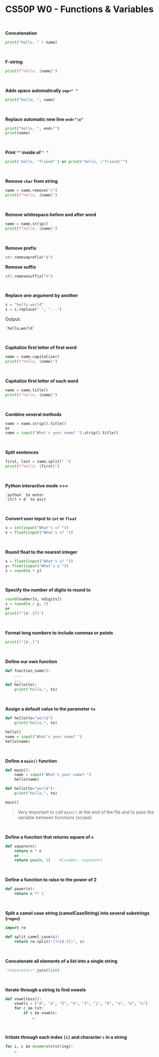 # CS50P W0 - Functions & Variables
<br>

**Concatenation**
```py
print("hello, " + name)
```
<br>

**F-string**
```py
print(f"hello, {name}")
```
<br>

**Adds space automatically `sep=" "`**
```py
print("hello, ", name)
```
<br>

**Replace automatic new line `end="\n"`**
```py
print("hello, ", end="")
print(name)
```
<br>

**Print `""` inside of `" "`** 
```py
print('hello, "friend"') or print("hello, \"friend\"") 
```
<br>

**Remove `char` from string**
```py 
name = name.remove("c")
print(f"hello, {name}")
```
<br>

**Remove whitespace before and after word**
```py
name = name.strip()
print(f"hello, {name}")
```
<br>

**Remove prefix** 
```py
str.removeprefix("$")
```

**Remove suffix**
```py 
str.removesuffix("%")
```
<br>

**Replace one argument by another**
```py 
s = "hello world"
s = s.replace(" ", "...")
```
Output:
```	
`hello…world`
```
<br>

**Capitalize first letter of first word**
```py 
name = name.capitalize()
print(f"hello, {name}")
```
<br>

**Capitalize first letter of each word**
```py 
name = name.title()
print(f"hello, {name}")
```
<br>

**Combine several methods** 
```py
name = name.strip().title()
or
name = input("What's your name? ").strip().title()
```
<br>

**Split sentences**
```py	
first, last = name.split(" ")
print(f"hello, {first}")
```
<br>

**Python interactive mode >>>**
``` 
`python` to enter
`ctrl + d` to exit
```
<br>

**Convert user input to `int` or `float`** 
```py
x = int(input("What's x? "))
x = float(input("What's x? "))
```
<br>

**Round float to the nearest integer** 
```py
x = float(input("What's x? "))
y= float(input("What's y "))
z = round(x + y)
```
<br>

**Specify the number of digits to round to** 
```py
round(number[n, ndigits])
z = round(x / y, 2)
or
print(f"{z:.2f}")
```
<br>

**Format long numbers to include commas or points** 
```py
print(f"{z:,}")
```
<br>

**Define our own function** 
```py
def function_name():
	...
	...
def hello(to):
    print("hello,", to)
```
<br>

**Assign a default value to the parameter `to`** 
```py
def hello(to="world")
    print("hello,", to)

hello()
name = input("What’s your name? ")
hello(name)
```
<br>

**Define a `main()` function** 
```py	
def main():
	name = input("What's your name? ")
	hello(name)

def hello(to="world"):
	print("hello,", to)

main()
```
> Very important to *call* `main()` at the end of the file and to pass the variable between functions (scope)

<br>

**Define a function that returns square of `n`**
```py
def square(n):
	return n * n
	or
	return pow(n, 2) 	#(number, exponent)
```
<br>

**Define a function to raise to the power of 2** 
```py
def power(n):
	return n ** 2
```
<br>

**Split a camel case string (camelCaseString) into several substrings (`regex`)** 
```py
import re

def split_camel_case(s):
    return re.split("(?=[A-Z])", s)		
```
<br>

**Concatenate all elements of a list into a single string**
```py
"<Separator>".join(list)
```
<br>

**Iterate through a string to find vowels**
```py
def vowelless():
	vowels = ["A", "a", "E", "e", "I", "i", "O", "o", "U", "u"]
	for c in txt:
    	if c in vowels:
	    	…
```
<br>

**Irritate through each index `[i]` and character `c` in a string**
```py
for i, c in enumerate(string):
    …
```
